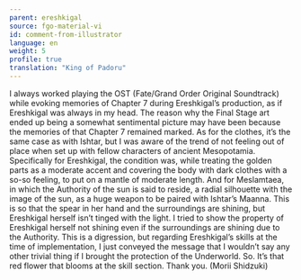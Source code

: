 ```yaml
---
parent: ereshkigal
source: fgo-material-vi
id: comment-from-illustrator
language: en
weight: 5
profile: true
translation: "King of Padoru"
---
```


I always worked playing the OST (Fate/Grand Order Original Soundtrack) while evoking memories of Chapter 7 during Ereshkigal’s production, as if Ereshkigal was always in my head. The reason why the Final Stage art ended up being a somewhat sentimental picture may have been because the memories of that Chapter 7 remained marked. As for the clothes, it’s the same case as with Ishtar, but I was aware of the trend of not feeling out of place when set up with fellow characters of ancient Mesopotamia. Specifically for Ereshkigal, the condition was, while treating the golden parts as a moderate accent and covering the body with dark clothes with a so-so feeling, to put on a mantle of moderate length. And for Meslamtaea, in which the Authority of the sun is said to reside, a radial silhouette with the image of the sun, as a huge weapon to be paired with Ishtar’s Maanna. This is so that the spear in her hand and the surroundings are shining, but Ereshkigal herself isn’t tinged with the light. I tried to show the property of Ereshkigal herself not shining even if the surroundings are shining due to the Authority. This is a digression, but regarding Ereshkigal’s skills at the time of implementation, I just conveyed the message that I wouldn’t say any other trivial thing if I brought the protection of the Underworld. So. It’s that red flower that blooms at the skill section. Thank you. (Morii Shidzuki)
